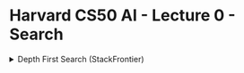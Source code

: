 # Harvard CS50 AI - Lecture 0 - Search

<details>
<summary>Depth First Search (StackFrontier)</summary>

A depth-first search algorithm exhausts each one direction before trying another direction. In these cases, the frontier is managed as a stack data structure. The catchphrase you need to remember here is **“last-in first-out.”** After nodes are being added to the frontier, the first node to remove and consider is the last one to be added. This results in a search algorithm that goes as deep as possible in the first direction that gets in its way while leaving all other directions for later.

_(An example from outside lecture: Take a situation where you are looking for your keys. In a depth-first search approach, if you choose to start with searching in your pants, you’d first go through every single pocket, emptying each pocket and going through the contents carefully. You will stop searching in your pants and start searching elsewhere only once you will have completely exhausted the search in every single pocket of your pants.)_

**Pros:**

- At best, this algorithm is the fastest. If it “lucks out” and always chooses the right path to the solution (by chance), then depth-first search takes the least possible time to get to a solution.

**Cons:**

- It is possible that the found solution is not optimal.
- At worst, this algorithm will explore every possible path before finding the solution, thus taking the longest possible time before reaching the solution.

</details>
